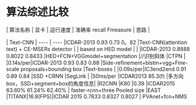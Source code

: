 # 算法综述比较

| 算法名称                                | 显卡   | 运行速度 |         准确率   recall  Fmeasure  | 思路   |

| Text-CNN                               | ---- | ----    |ICDAR-2013 0.93    0.73    0。82     |Text-CNN(attention text) + CE-MSERs detector |
| based on HED model                     |      |         |ICDAR-2013 0.8888  0.8022  0.8433    |HED+FCN+VGGmodel+segmentation  |//识别斜体
|CTPN                                    |      |0.14s/per|ICDAR-2013 0.93    0.83    0.88      |Side-refinement+blstm+vgg+Fine-scale proposals+bounding box
|Text-boxes                              |      |0.09s/per|IC3end2end 0.91    0.89    0.84      |SSD +CRNN
|SegLink                                 |      |50ms/per |ICDAR2013  85.3(f)                   |多方向box，SSD+segment+box的角度信息|
|R2CNN                                   |K80   |0.39     |ICDAR2015  63.60%  61.24%  62.40%    | faster-rcnn+three Pooled size
|EAST                                    |TITANX|16.8(FPS)|ICDAR 2015 0.7833  0.8327  0.8027    | PVAnet+fcn+NMS                     